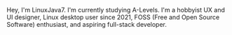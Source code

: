 Hey, I'm LinuxJava7. I'm currently studying A-Levels. I'm a hobbyist UX and UI designer, Linux desktop user since 2021, FOSS (Free and Open Source Software) enthusiast, and aspiring full-stack developer.